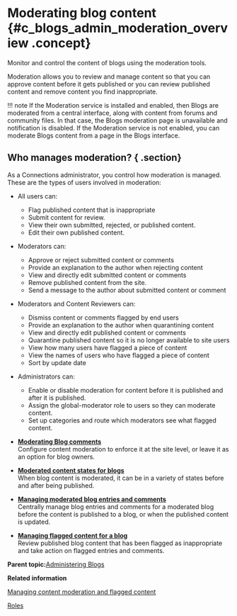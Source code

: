 # Moderating blog content {#c_blogs_admin_moderation_overview .concept}

Monitor and control the content of blogs using the moderation tools.

Moderation allows you to review and manage content so that you can approve content before it gets published or you can review published content and remove content you find inappropriate.

!!! note
    If the Moderation service is installed and enabled, then Blogs are moderated from a central interface, along with content from forums and community files. In that case, the Blogs moderation page is unavailable and notification is disabled. If the Moderation service is not enabled, you can moderate Blogs content from a page in the Blogs interface.

## Who manages moderation? { .section}

As a Connections administrator, you control how moderation is managed. These are the types of users involved in moderation:

-   All users can:
    -   Flag published content that is inappropriate
    -   Submit content for review.
    -   View their own submitted, rejected, or published content.
    -   Edit their own published content.
-   Moderators can:
    -   Approve or reject submitted content or comments
    -   Provide an explanation to the author when rejecting content
    -   View and directly edit submitted content or comments
    -   Remove published content from the site.
    -   Send a message to the author about submitted content or comment
-   Moderators and Content Reviewers can:
    -   Dismiss content or comments flagged by end users
    -   Provide an explanation to the author when quarantining content
    -   View and directly edit published content or comments
    -   Quarantine published content so it is no longer available to site users
    -   View how many users have flagged a piece of content
    -   View the names of users who have flagged a piece of content
    -   Sort by update date
-   Administrators can:
    -   Enable or disable moderation for content before it is published and after it is published.
    -   Assign the global-moderator role to users so they can moderate content.
    -   Set up categories and route which moderators see what flagged content.

-   **[Moderating Blog comments](../admin/t_admin_blogs_moderating_comments.md)**  
Configure content moderation to enforce it at the site level, or leave it as an option for blog owners.
-   **[Moderated content states for blogs](../admin/c_blogs_admin_moderation_states.md)**  
When blog content is moderated, it can be in a variety of states before and after being published.
-   **[Managing moderated blog entries and comments](../admin/t_admin_blogs_comments_UI.md)**  
Centrally manage blog entries and comments for a moderated blog before the content is published to a blog, or when the published content is updated.
-   **[Managing flagged content for a blog](../admin/t_blogs_admin_flagged_content.md)**  
Review published blog content that has been flagged as inappropriate and take action on flagged entries and comments.

**Parent topic:**[Administering Blogs](../admin/c_administering_blogs.md)

**Related information**  


[Managing content moderation and flagged content](../admin/t_admin_blogs_flag_inappropriate.md)

[Roles](../admin/r_admin_common_user_roles.md)

